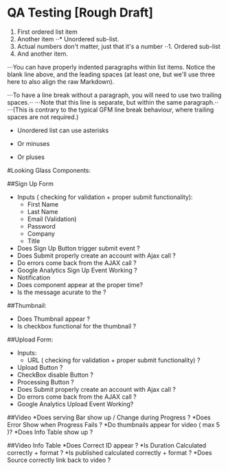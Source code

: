 QA Testing [Rough Draft]
======


1. First ordered list item
2. Another item
⋅⋅* Unordered sub-list. 
1. Actual numbers don't matter, just that it's a number
⋅⋅1. Ordered sub-list
4. And another item.

⋅⋅⋅You can have properly indented paragraphs within list items. Notice the blank line above, and the leading spaces (at least one, but we'll use three here to also align the raw Markdown).

⋅⋅⋅To have a line break without a paragraph, you will need to use two trailing spaces.⋅⋅
⋅⋅⋅Note that this line is separate, but within the same paragraph.⋅⋅
⋅⋅⋅(This is contrary to the typical GFM line break behaviour, where trailing spaces are not required.)

* Unordered list can use asterisks
- Or minuses
+ Or pluses



#Looking Glass Components: 

##Sign Up Form 
  * Inputs ( checking for validation + proper submit functionality): 
    * First Name 
    * Last Name 
    * Email (Validation)  
    * Password 
    * Company 
    * Title 
  * Does Sign Up Button trigger submit event ?
  * Does Submit properly create an account with Ajax call ?
  * Do errors come back from the AJAX call ?
  * Google Analytics Sign Up Event Working  ?
  * Notification
  * Does component appear at the proper time? 
  * Is the message acurate to the ?

##Thumbnail: 
  * Does Thumbnail appear ?
  * Is checkbox functional for the thumbnail ?

##Upload Form: 
  * Inputs: 
    * URL ( checking for validation + proper submit functionality) ?
  * Upload Button ?
  * CheckBox disable Button ?
  * Processing Button ?
  * Does Submit properly create an account with Ajax call ?
  * Do errors come back from the AJAX call ?
  * Google Analytics Upload Event Working?

##Video
  *Does serving Bar show up / Change during Progress ?
  *Does Error Show when Progress Fails ?
  *Do thumbnails appear for video ( max 5 )? 
  *Does Info Table show up ?

##Video Info Table 
  *Does Correct ID appear ?
  *Is Duration Calculated correctly + format ?
  *Is published calculated correctly + format ?
  *Does Source correctly link back to video  ?


